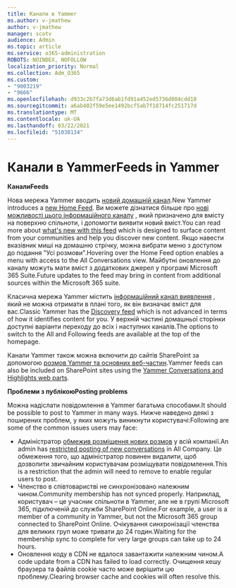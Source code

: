 ```yaml
---
title: Канали в Yammer
ms.author: v-jmathew
author: v-jmathew
manager: scotv
audience: Admin
ms.topic: article
ms.service: o365-administration
ROBOTS: NOINDEX, NOFOLLOW
localization_priority: Normal
ms.collection: Adm_O365
ms.custom:
- "9003219"
- "9666"
ms.openlocfilehash: d933c2b7fa73d6ab1fd91a452ed5736d084cdd18
ms.sourcegitcommit: a6ab402f59e5ee1492bcf5ab7f18714fc251717d
ms.translationtype: MT
ms.contentlocale: uk-UA
ms.lasthandoff: 03/22/2021
ms.locfileid: "51038134"
---
```

# <a name="feeds-in-yammer"></a><span data-ttu-id="d743d-102">Канали в Yammer</span><span class="sxs-lookup"><span data-stu-id="d743d-102">Feeds in Yammer</span></span>

<span data-ttu-id="d743d-103">**Канали**</span><span class="sxs-lookup"><span data-stu-id="d743d-103">**Feeds**</span></span>

<span data-ttu-id="d743d-104">Нова мережа Yammer вводить [новий домашній канал](https://support.microsoft.com/office/what-s-in-the-yammer-home-feed-8fff52dd-5b38-468c-b963-fa4c6a4f9254).</span><span class="sxs-lookup"><span data-stu-id="d743d-104">New Yammer introduces a [new Home Feed](https://support.microsoft.com/office/what-s-in-the-yammer-home-feed-8fff52dd-5b38-468c-b963-fa4c6a4f9254).</span></span> <span data-ttu-id="d743d-105">Ви можете дізнатися більше про [нові можливості цього інформаційного каналу](https://techcommunity.microsoft.com/t5/yammer-blog/yammer-discovery-what-is-in-my-feed/ba-p/1596230) , який призначено для вмісту на поверхню спільноти, і допомогти виявити новий вміст.</span><span class="sxs-lookup"><span data-stu-id="d743d-105">You can read more about [what's new with this feed](https://techcommunity.microsoft.com/t5/yammer-blog/yammer-discovery-what-is-in-my-feed/ba-p/1596230) which is designed to surface content from your communities and help you discover new content.</span></span> <span data-ttu-id="d743d-106">Якщо навести вказівник миші на домашню стрічку, можна вибрати меню з доступом до подання "Усі розмови".</span><span class="sxs-lookup"><span data-stu-id="d743d-106">Hovering over the Home Feed option enables a menu with access to the All Conversations view.</span></span> <span data-ttu-id="d743d-107">Майбутні оновлення до каналу можуть мати вміст з додаткових джерел у програмі Microsoft 365 Suite.</span><span class="sxs-lookup"><span data-stu-id="d743d-107">Future updates to the feed may bring in content from additional sources within the Microsoft 365 suite.</span></span>

<span data-ttu-id="d743d-108">Класична мережа Yammer містить [інформаційний канал виявлення](https://support.microsoft.com/office/what-s-in-the-yammer-discovery-feed-28ba9a79-2bde-4e7c-8420-db2296c3ca49) , який не можна отримати в плані того, як він визначає вміст для вас.</span><span class="sxs-lookup"><span data-stu-id="d743d-108">Classic Yammer has the [Discovery feed](https://support.microsoft.com/office/what-s-in-the-yammer-discovery-feed-28ba9a79-2bde-4e7c-8420-db2296c3ca49) which is not advanced in terms of how it identifies content for you.</span></span> <span data-ttu-id="d743d-109">У верхній частині домашньої сторінки доступні варіанти переходу до всіх і наступних каналів.</span><span class="sxs-lookup"><span data-stu-id="d743d-109">The options to switch to the All and Following feeds are available at the top of the homepage.</span></span>

<span data-ttu-id="d743d-110">Канали Yammer також можна включити до сайтів SharePoint за допомогою [розмов Yammer та основних веб-частин](https://support.microsoft.com/office/use-a-yammer-web-part-in-sharepoint-online-a53cfa0c-3d09-42c8-a286-1038a81c59da).</span><span class="sxs-lookup"><span data-stu-id="d743d-110">Yammer feeds can also be included on SharePoint sites using the [Yammer Conversations and Highlights web parts](https://support.microsoft.com/office/use-a-yammer-web-part-in-sharepoint-online-a53cfa0c-3d09-42c8-a286-1038a81c59da).</span></span>

<span data-ttu-id="d743d-111">**Проблеми з публікою**</span><span class="sxs-lookup"><span data-stu-id="d743d-111">**Posting problems**</span></span>

<span data-ttu-id="d743d-112">Можна надіслати повідомлення в Yammer багатьма способами.</span><span class="sxs-lookup"><span data-stu-id="d743d-112">It should be possible to post to Yammer in many ways.</span></span> <span data-ttu-id="d743d-113">Нижче наведено деякі з поширених проблем, у яких можуть виникнути користувачі:</span><span class="sxs-lookup"><span data-stu-id="d743d-113">Following are some of the common issues users may face:</span></span>

- <span data-ttu-id="d743d-114">Адміністратор [обмежив розміщення нових розмов](https://support.microsoft.com/office/restrict-all-company-posts-in-yammer-3219d2ae-db15-4c9f-9dd2-28559ae39a97) у всій компанії.</span><span class="sxs-lookup"><span data-stu-id="d743d-114">An admin has [restricted posting of new conversations](https://support.microsoft.com/office/restrict-all-company-posts-in-yammer-3219d2ae-db15-4c9f-9dd2-28559ae39a97) in All Company.</span></span> <span data-ttu-id="d743d-115">Це обмеження того, що адміністратор повинен видалити, щоб дозволити звичайним користувачам розміщувати повідомлення.</span><span class="sxs-lookup"><span data-stu-id="d743d-115">This is a restriction that the admin will need to remove to enable regular users to post.</span></span>
- <span data-ttu-id="d743d-116">Членство в співтоваристві не синхронізовано належним чином.</span><span class="sxs-lookup"><span data-stu-id="d743d-116">Community membership has not synced properly.</span></span> <span data-ttu-id="d743d-117">Наприклад, користувач – це учасник спільноти в Yammer, але не в групі Microsoft 365, підключеній до служби SharePoint Online.</span><span class="sxs-lookup"><span data-stu-id="d743d-117">For example, a user is a member of a community in Yammer, but not the Microsoft 365 group connected to SharePoint Online.</span></span> <span data-ttu-id="d743d-118">Очікування синхронізації членства для великих груп може тривати до 24 годин.</span><span class="sxs-lookup"><span data-stu-id="d743d-118">Waiting for the membership sync to complete for very large groups can take up to 24 hours.</span></span>
- <span data-ttu-id="d743d-119">Оновлення коду в CDN не вдалося завантажити належним чином.</span><span class="sxs-lookup"><span data-stu-id="d743d-119">A code update from a CDN has failed to load correctly.</span></span> <span data-ttu-id="d743d-120">Очищення кешу браузера та файлів cookie часто може вирішити цю проблему.</span><span class="sxs-lookup"><span data-stu-id="d743d-120">Clearing browser cache and cookies will often resolve this.</span></span>
